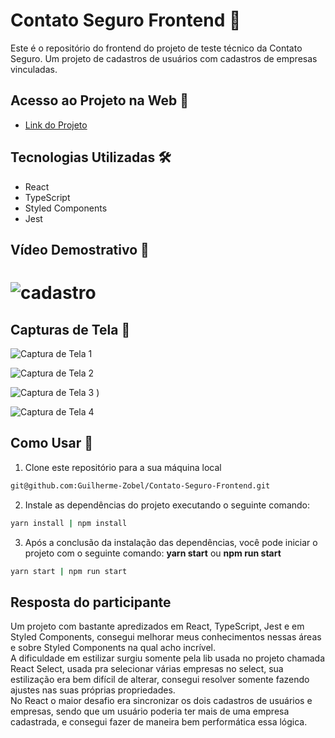 # Contato Seguro Frontend 📱

Este é o repositório do frontend do projeto de teste técnico da Contato Seguro.
Um projeto de cadastros de usuários com cadastros de empresas vinculadas.

## Acesso ao Projeto na Web 🚀

- [Link do Projeto](https://contato-seguro-frontend-beta.vercel.app/)

## Tecnologias Utilizadas 🛠️

- React
- TypeScript 
- Styled Components 
- Jest

## Vídeo Demostrativo 🎥
# ![cadastro](https://github.com/Guilherme-Zobel/teste/blob/main/gif-contato-seguro-frontend.gif)


## Capturas de Tela 📸

![Captura de Tela 1](https://github.com/Guilherme-Zobel/Contato-Seguro-Frontend/assets/87620994/cfc7d1db-b418-4664-a255-36ca4bbdc5a5)

![Captura de Tela 2](https://github.com/Guilherme-Zobel/Contato-Seguro-Frontend/assets/87620994/fa91632b-a9ab-458a-90ce-8539981dd2e4)

![Captura de Tela 3](https://github.com/Guilherme-Zobel/Contato-Seguro-Frontend/assets/87620994/1628e586-23a1-4ddb-895c-ed1bd5c15270)
)

![Captura de Tela 4](https://github.com/Guilherme-Zobel/Contato-Seguro-Frontend/assets/87620994/94845022-c8ad-4af8-863f-452c1e371ab2)


## Como Usar 🤔

1. Clone este repositório para a sua máquina local
```bash
git@github.com:Guilherme-Zobel/Contato-Seguro-Frontend.git
```
2. Instale as dependências do projeto executando o seguinte comando:
```bash
yarn install | npm install
```

3. Após a conclusão da instalação das dependências, você pode iniciar o projeto com o seguinte comando: **yarn start** ou **npm run start**
```bash
yarn start | npm run start
```

## Resposta do participante
Um projeto com bastante apredizados em React, TypeScript, Jest e em Styled Components, consegui melhorar meus conhecimentos nessas áreas e sobre Styled Components na qual acho incrível. <br/>
A dificuldade em estilizar surgiu somente pela lib usada no projeto chamada React Select, usada pra selecionar várias empresas no select, sua estilização era bem difícil de alterar, consegui resolver somente fazendo ajustes nas suas próprias propriedades. <br/>
No React o maior desafio era sincronizar os dois cadastros de usuários e empresas, sendo que um usuário poderia ter mais de uma empresa cadastrada, e consegui fazer de maneira bem performática essa lógica.
